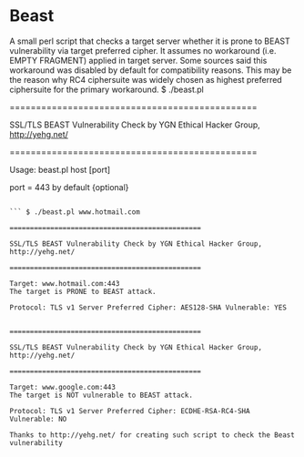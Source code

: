 # Beast
A small perl script that checks a target server whether it is prone to BEAST vulnerability via target preferred cipher. It assumes no workaround (i.e. EMPTY FRAGMENT) applied in target server. Some sources said this workaround was disabled by default for compatibility reasons. This may be the reason why RC4 ciphersuite was widely chosen as highest preferred ciphersuite for the primary workaround.
$ ./beast.pl

===============================================

SSL/TLS BEAST Vulnerability Check by YGN Ethical Hacker Group, http://yehg.net/

===============================================

Usage: beast.pl host [port]

port = 443 by default {optional}

```

``` $ ./beast.pl www.hotmail.com

===============================================

SSL/TLS BEAST Vulnerability Check by YGN Ethical Hacker Group, http://yehg.net/

===============================================

Target: www.hotmail.com:443
The target is PRONE to BEAST attack.

Protocol: TLS v1 Server Preferred Cipher: AES128-SHA Vulnerable: YES

```

``` $ ./beast.pl www.google.com

===============================================

SSL/TLS BEAST Vulnerability Check by YGN Ethical Hacker Group, http://yehg.net/

===============================================

Target: www.google.com:443
The target is NOT vulnerable to BEAST attack.

Protocol: TLS v1 Server Preferred Cipher: ECDHE-RSA-RC4-SHA Vulnerable: NO 

Thanks to http://yehg.net/ for creating such script to check the Beast vulnerability 



